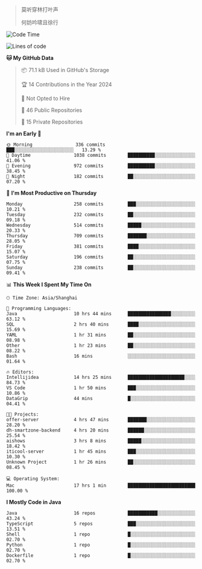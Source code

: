 > 莫听穿林打叶声
> 
> 何妨吟啸且徐行

<!-- ![Github Stats](https://github-readme-stats.vercel.app/api?username=catch6&count_private=true&show_icons=true&theme=gruvbox) -->

<!-- ![Top Langs](https://github-readme-stats.vercel.app/api/top-langs/?username=catch6&layout=compact) -->

<!--START_SECTION:waka-->
![Code Time](http://img.shields.io/badge/Code%20Time-935%20hrs%2016%20mins-blue)

![Lines of code](https://img.shields.io/badge/From%20Hello%20World%20I%27ve%20Written-9.3%20million%20lines%20of%20code-blue)

**🐱 My GitHub Data** 

> 📦 71.1 kB Used in GitHub's Storage 
 > 
> 🏆 14 Contributions in the Year 2024
 > 
> 🚫 Not Opted to Hire
 > 
> 📜 46 Public Repositories 
 > 
> 🔑 15 Private Repositories 
 > 
**I'm an Early 🐤** 

```text
🌞 Morning                336 commits         ███░░░░░░░░░░░░░░░░░░░░░░   13.29 % 
🌆 Daytime                1038 commits        ██████████░░░░░░░░░░░░░░░   41.06 % 
🌃 Evening                972 commits         ██████████░░░░░░░░░░░░░░░   38.45 % 
🌙 Night                  182 commits         ██░░░░░░░░░░░░░░░░░░░░░░░   07.20 % 
```
📅 **I'm Most Productive on Thursday** 

```text
Monday                   258 commits         ███░░░░░░░░░░░░░░░░░░░░░░   10.21 % 
Tuesday                  232 commits         ██░░░░░░░░░░░░░░░░░░░░░░░   09.18 % 
Wednesday                514 commits         █████░░░░░░░░░░░░░░░░░░░░   20.33 % 
Thursday                 709 commits         ███████░░░░░░░░░░░░░░░░░░   28.05 % 
Friday                   381 commits         ████░░░░░░░░░░░░░░░░░░░░░   15.07 % 
Saturday                 196 commits         ██░░░░░░░░░░░░░░░░░░░░░░░   07.75 % 
Sunday                   238 commits         ██░░░░░░░░░░░░░░░░░░░░░░░   09.41 % 
```


📊 **This Week I Spent My Time On** 

```text
🕑︎ Time Zone: Asia/Shanghai

💬 Programming Languages: 
Java                     10 hrs 44 mins      ████████████████░░░░░░░░░   63.12 % 
SQL                      2 hrs 40 mins       ████░░░░░░░░░░░░░░░░░░░░░   15.69 % 
YAML                     1 hr 31 mins        ██░░░░░░░░░░░░░░░░░░░░░░░   08.98 % 
Other                    1 hr 23 mins        ██░░░░░░░░░░░░░░░░░░░░░░░   08.22 % 
Bash                     16 mins             ░░░░░░░░░░░░░░░░░░░░░░░░░   01.64 % 

🔥 Editors: 
Intellijidea             14 hrs 25 mins      █████████████████████░░░░   84.73 % 
VS Code                  1 hr 50 mins        ███░░░░░░░░░░░░░░░░░░░░░░   10.86 % 
DataGrip                 44 mins             █░░░░░░░░░░░░░░░░░░░░░░░░   04.41 % 

🐱‍💻 Projects: 
offer-server             4 hrs 47 mins       ███████░░░░░░░░░░░░░░░░░░   28.20 % 
dh-smartzone-backend     4 hrs 20 mins       ██████░░░░░░░░░░░░░░░░░░░   25.54 % 
aishows                  3 hrs 8 mins        █████░░░░░░░░░░░░░░░░░░░░   18.42 % 
iticool-server           1 hr 45 mins        ███░░░░░░░░░░░░░░░░░░░░░░   10.30 % 
Unknown Project          1 hr 26 mins        ██░░░░░░░░░░░░░░░░░░░░░░░   08.45 % 

💻 Operating System: 
Mac                      17 hrs 1 min        █████████████████████████   100.00 % 
```

**I Mostly Code in Java** 

```text
Java                     16 repos            ███████████░░░░░░░░░░░░░░   43.24 % 
TypeScript               5 repos             ███░░░░░░░░░░░░░░░░░░░░░░   13.51 % 
Shell                    1 repo              █░░░░░░░░░░░░░░░░░░░░░░░░   02.70 % 
Python                   1 repo              █░░░░░░░░░░░░░░░░░░░░░░░░   02.70 % 
Dockerfile               1 repo              █░░░░░░░░░░░░░░░░░░░░░░░░   02.70 % 
```




<!--END_SECTION:waka-->
